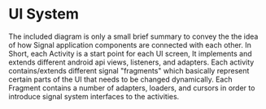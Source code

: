 # UI System

The included diagram is only a small brief summary to convey the the idea of how Signal application components are connected with each other. In Short, each Activity is a start point for each UI screen, It implements and extends different android api views, listeners, and adapters. Each activity contains/extends different signal "fragments" which basically represent certain parts of the UI that needs to be changed dynamically. Each Fragment contains a number of adapters, loaders, and cursors in order to introduce signal system interfaces to the activities. 